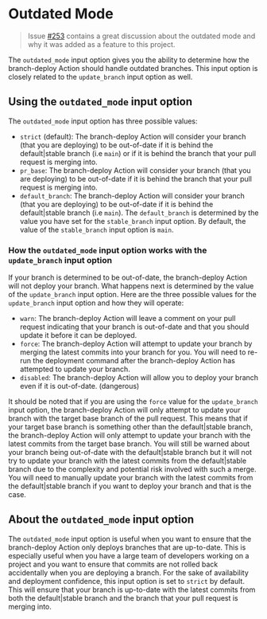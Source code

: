 # Outdated Mode

> Issue [#253](https://github.com/github/branch-deploy/issues/235) contains a great discussion about the outdated mode and why it was added as a feature to this project.

The `outdated_mode` input option gives you the ability to determine how the branch-deploy Action should handle outdated branches. This input option is closely related to the `update_branch` input option as well.

## Using the `outdated_mode` input option

The `outdated_mode` input option has three possible values:

- `strict` (default): The branch-deploy Action will consider your branch (that you are deploying) to be out-of-date if it is behind the default|stable branch (i.e `main`) or if it is behind the branch that your pull request is merging into.
- `pr_base`: The branch-deploy Action will consider your branch (that you are deploying) to be out-of-date if it is behind the branch that your pull request is merging into.
- `default_branch`: The branch-deploy Action will consider your branch (that you are deploying) to be out-of-date if it is behind the default|stable branch (i.e `main`). The `default_branch` is determined by the value you have set for the `stable_branch` input option. By default, the value of the `stable_branch` input option is `main`.

### How the `outdated_mode` input option works with the `update_branch` input option

If your branch is determined to be out-of-date, the branch-deploy Action will not deploy your branch. What happens next is determined by the value of the `update_branch` input option. Here are the three possible values for the `update_branch` input option and how they will operate:

- `warn`: The branch-deploy Action will leave a comment on your pull request indicating that your branch is out-of-date and that you should update it before it can be deployed.
- `force`: The branch-deploy Action will attempt to update your branch by merging the latest commits into your branch for you. You will need to re-run the deployment command after the branch-deploy Action has attempted to update your branch.
- `disabled`: The branch-deploy Action will allow you to deploy your branch even if it is out-of-date. (dangerous)

It should be noted that if you are using the `force` value for the `update_branch` input option, the branch-deploy Action will only attempt to update your branch with the target base branch of the pull request. This means that if your target base branch is something other than the default|stable branch, the branch-deploy Action will only attempt to update your branch with the latest commits from the target base branch. You will still be warned about your branch being out-of-date with the default|stable branch but it will not try to update your branch with the latest commits from the default|stable branch due to the complexity and potential risk involved with such a merge. You will need to manually update your branch with the latest commits from the default|stable branch if you want to deploy your branch and that is the case.

## About the `outdated_mode` input option

The `outdated_mode` input option is useful when you want to ensure that the branch-deploy Action only deploys branches that are up-to-date. This is especially useful when you have a large team of developers working on a project and you want to ensure that commits are not rolled back accidentally when you are deploying a branch. For the sake of availability and deployment confidence, this input option is set to `strict` by default. This will ensure that your branch is up-to-date with the latest commits from both the default|stable branch and the branch that your pull request is merging into.
